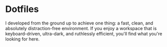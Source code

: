 # Dotfiles
I developed from the ground up to achieve one thing: a fast, clean, and absolutely distraction-free environment.  If you enjoy a workspace that is keyboard-driven, ultra-dark, and ruthlessly efficient, you'll find what you're looking for here.
